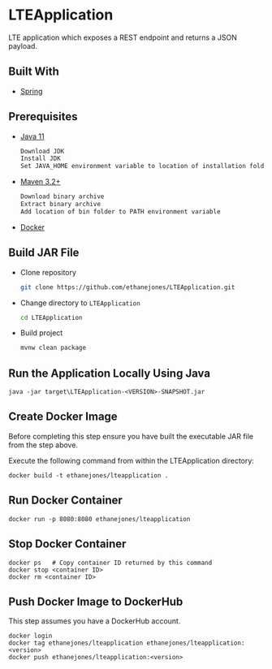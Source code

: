# LTEApplication
LTE application which exposes a REST endpoint and returns a JSON payload.

## Built With
- [Spring](https://spring.io/)

## Prerequisites
- [Java 11](https://www.oracle.com/java/technologies/javase-jdk11-downloads.html)
  ```sh
  Download JDK
  Install JDK
  Set JAVA_HOME environment variable to location of installation folder
  ```
- [Maven 3.2+](https://maven.apache.org/download.cgi)
  ```sh
  Download binary archive
  Extract binary archive
  Add location of bin folder to PATH environment variable
  ```
- [Docker](https://docs.docker.com/get-docker/)

## Build JAR File
- Clone repository
  ```sh
  git clone https://github.com/ethanejones/LTEApplication.git
  ```
- Change directory to `LTEApplication`
  ```sh
  cd LTEApplication
  ```
- Build project
  ```sh
  mvnw clean package
  ```

## Run the Application Locally Using Java
`java -jar target\LTEApplication-<VERSION>-SNAPSHOT.jar`

## Create Docker Image
Before completing this step ensure you have built the executable JAR file from the step above.

Execute the following command from within the LTEApplication directory:
```
docker build -t ethanejones/lteapplication .
```

## Run Docker Container
```
docker run -p 8080:8080 ethanejones/lteapplication
```

## Stop Docker Container
```
docker ps   # Copy container ID returned by this command
docker stop <container ID>
docker rm <container ID>
```

## Push Docker Image to DockerHub
This step assumes you have a DockerHub account.
```
docker login
docker tag ethanejones/lteapplication ethanejones/lteapplication:<version>
docker push ethanejones/lteapplication:<version>
```